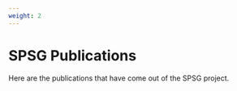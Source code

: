 ```yaml
---
weight: 2
---
```


# SPSG Publications

Here are the publications that have come out of the SPSG project.

